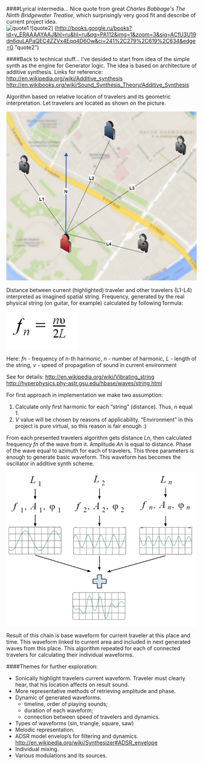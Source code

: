 ####Lyrical intermedia...
Nice quote from great *Charles Babbage's The Ninth Bridgewater Treatise*, which surprisingly very good fit and describe of current project idea.  
![quote1](http://books.google.ru/books?id=y_ERAAAAYAAJ&hl=ru&hl=ru&pg=PA111&img=1&zoom=3&sig=ACfU3U2-qqZrm7pALnfR8v25jyOVcK6lAQ&ci=111%2C1172%2C641%2C98&edge=0 "quote1")
![quote2] (http://books.google.ru/books?id=y_ERAAAAYAAJ&hl=ru&hl=ru&pg=PA112&img=1&zoom=3&sig=ACfU3U19dn6quLAPaQEC4ZZVx4Eqq4D6Ow&ci=241%2C279%2C619%2C634&edge=0 "quote2")
  
####Back to technical stuff...
I’ve desided to start from idea of the simple synth as the engine for Generator logic. The idea is based on architecture of additive synthesis. Links for reference:
http://en.wikipedia.org/wiki/Additive_synthesis
http://en.wikibooks.org/wiki/Sound_Synthesis_Theory/Additive_Synthesis

Algorithm based on relative location of travelers and its geometric interpretation. Let travelers are located as shown on the picture.

![map](../project_images/map_distance.png?raw=true "map")


Distance between current (highlighted) traveler and other travelers (L1-L4) interpreted as imagined spatial string. Frequency, generated by the real physical string (on guitar, for example) calculated by following formula:

![formula](../project_images/formula_string.png?raw=true "formula")

Here:
  *fn* - frequency of n-th harmonic,
  *n* - number of harmonic,
  *L* - length of the string,
  *v* - speed of propagation of sound in current environment


See for details:
http://en.wikipedia.org/wiki/Vibrating_string
http://hyperphysics.phy-astr.gsu.edu/hbase/waves/string.html

For first approach in implementation we make two assumption:
1. Calculate only first harmonic for each “string” (distance). Thus, n equal 1.
2. *V* value will be chosen by reasons of applicability. “Environment” in this project is pure virtual, so this reason is fair enough :)

From each presented travelers algorithm gets distance *Ln*, then calculated frequency *fn* of the wave from it. Amplitude *An* is equal to distance. Phase of the wave equal to azimuth for each of travelers. This three parameters is enough to generate basic waveform. This waveform has becomes the oscillator in additive synth scheme.

![synth](../project_images/add_synth.png?raw=true "synth")

Result of this chain is base waveform for current traveler at this place and time. This waveform linked to current area and included in next generated waves from this place. This algorithm repeated for each of connected travelers for calculating their individual waveforms.

####Themes for further exploration:
- Sonically highlight travelers current waveform. Traveler must clearly hear, that his location affects on result sound.
- More representative methods of retrieving amplitude and phase.
- Dynamic of generated waveforms.
    - timeline, order of playing sounds;
    - duration of each waveform;
    - connection between speed of travelers and dynamics. 
- Types of waveforms (sin, triangle, square, saw)
- Melodic representation.
- ADSR model  envelop’s for filtering and dynamics.
http://en.wikipedia.org/wiki/Synthesizer#ADSR_envelope
- Individual mixing.
- Various modulations and its sources.  
